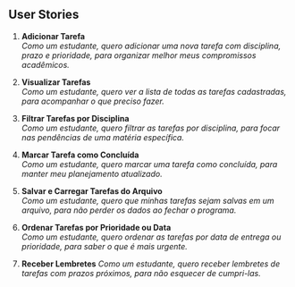 ## User Stories

1. **Adicionar Tarefa**  
   *Como um estudante, quero adicionar uma nova tarefa com disciplina, prazo e prioridade, para organizar melhor meus compromissos acadêmicos.*

2. **Visualizar Tarefas**  
   *Como um estudante, quero ver a lista de todas as tarefas cadastradas, para acompanhar o que preciso fazer.*

3. **Filtrar Tarefas por Disciplina**  
   *Como um estudante, quero filtrar as tarefas por disciplina, para focar nas pendências de uma matéria específica.*

4. **Marcar Tarefa como Concluída**  
   *Como um estudante, quero marcar uma tarefa como concluída, para manter meu planejamento atualizado.*

5. **Salvar e Carregar Tarefas do Arquivo**  
   *Como um estudante, quero que minhas tarefas sejam salvas em um arquivo, para não perder os dados ao fechar o programa.*

6. **Ordenar Tarefas por Prioridade ou Data**   
   *Como um estudante, quero ordenar as tarefas por data de entrega ou prioridade, para saber o que é mais urgente.*

7. **Receber Lembretes** 
   *Como um estudante, quero receber lembretes de tarefas com prazos próximos, para não esquecer de cumpri-las.*
